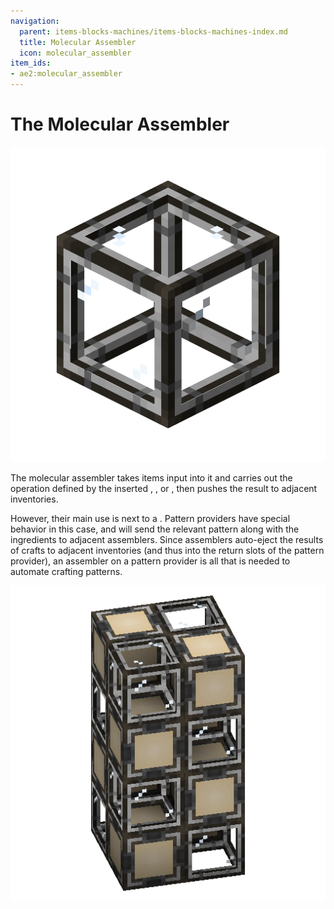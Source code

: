 ```yaml
---
navigation:
  parent: items-blocks-machines/items-blocks-machines-index.md
  title: Molecular Assembler
  icon: molecular_assembler
item_ids:
- ae2:molecular_assembler
---
```

# The Molecular Assembler

![Molecular Assembler](../assets/blocks/molecular_assembler.png)

The molecular assembler takes items input into it and carries out the operation defined by the inserted <ItemLink id="crafting_pattern" />,
<ItemLink id="smithing_table_pattern" />, or <ItemLink id="stonecutting_pattern" />, then pushes the result to adjacent inventories.

However, their main use is next to a <ItemLink id="pattern_provider" />. Pattern providers have special behavior in this case,
and will send the relevant pattern along with the ingredients to adjacent assemblers. Since assemblers auto-eject the results of
crafts to adjacent inventories (and thus into the return slots of the pattern provider), an assembler on a pattern provider 
is all that is needed to automate crafting patterns.

![Assembler Tower](../assets/assemblies/assembler_tower.png)